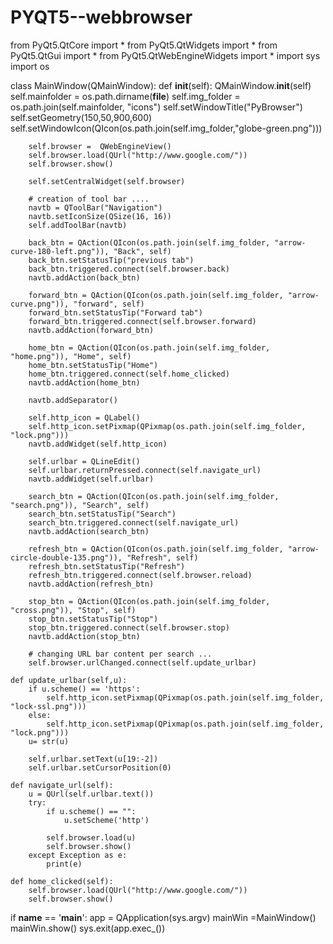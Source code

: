 # PYQT5--webbrowser

from PyQt5.QtCore import *
from PyQt5.QtWidgets import *
from PyQt5.QtGui import *
from PyQt5.QtWebEngineWidgets import *
import sys
import os

class MainWindow(QMainWindow):
    def __init__(self):
        QMainWindow.__init__(self)
        self.mainfolder = os.path.dirname(__file__)
        self.img_folder = os.path.join(self.mainfolder, "icons")
        self.setWindowTitle("PyBrowser")
        self.setGeometry(150,50,900,600)
        self.setWindowIcon(QIcon(os.path.join(self.img_folder,"globe-green.png")))

        self.browser =  QWebEngineView()
        self.browser.load(QUrl("http://www.google.com/"))
        self.browser.show()

        self.setCentralWidget(self.browser)

        # creation of tool bar ....
        navtb = QToolBar("Navigation")
        navtb.setIconSize(QSize(16, 16))
        self.addToolBar(navtb)

        back_btn = QAction(QIcon(os.path.join(self.img_folder, "arrow-curve-180-left.png")), "Back", self)
        back_btn.setStatusTip("previous tab")
        back_btn.triggered.connect(self.browser.back)
        navtb.addAction(back_btn)

        forward_btn = QAction(QIcon(os.path.join(self.img_folder, "arrow-curve.png")), "forward", self)
        forward_btn.setStatusTip("Forward tab")
        forward_btn.triggered.connect(self.browser.forward)
        navtb.addAction(forward_btn)

        home_btn = QAction(QIcon(os.path.join(self.img_folder, "home.png")), "Home", self)
        home_btn.setStatusTip("Home")
        home_btn.triggered.connect(self.home_clicked)
        navtb.addAction(home_btn)

        navtb.addSeparator()

        self.http_icon = QLabel()
        self.http_icon.setPixmap(QPixmap(os.path.join(self.img_folder, "lock.png")))
        navtb.addWidget(self.http_icon)

        self.urlbar = QLineEdit()
        self.urlbar.returnPressed.connect(self.navigate_url)
        navtb.addWidget(self.urlbar)

        search_btn = QAction(QIcon(os.path.join(self.img_folder, "search.png")), "Search", self)
        search_btn.setStatusTip("Search")
        search_btn.triggered.connect(self.navigate_url)
        navtb.addAction(search_btn)

        refresh_btn = QAction(QIcon(os.path.join(self.img_folder, "arrow-circle-double-135.png")), "Refresh", self)
        refresh_btn.setStatusTip("Refresh")
        refresh_btn.triggered.connect(self.browser.reload)
        navtb.addAction(refresh_btn)

        stop_btn = QAction(QIcon(os.path.join(self.img_folder, "cross.png")), "Stop", self)
        stop_btn.setStatusTip("Stop")
        stop_btn.triggered.connect(self.browser.stop)
        navtb.addAction(stop_btn)

        # changing URL bar content per search ...
        self.browser.urlChanged.connect(self.update_urlbar)

    def update_urlbar(self,u):
        if u.scheme() == 'https':
            self.http_icon.setPixmap(QPixmap(os.path.join(self.img_folder, "lock-ssl.png")))
        else:
            self.http_icon.setPixmap(QPixmap(os.path.join(self.img_folder, "lock.png")))
        u= str(u)

        self.urlbar.setText(u[19:-2])
        self.urlbar.setCursorPosition(0)

    def navigate_url(self):
        u = QUrl(self.urlbar.text())
        try:
            if u.scheme() == "":
                u.setScheme('http')

            self.browser.load(u)
            self.browser.show()
        except Exception as e:
            print(e)

    def home_clicked(self):
        self.browser.load(QUrl("http://www.google.com/"))
        self.browser.show()

if __name__ == '__main__':
    app = QApplication(sys.argv)
    mainWin =MainWindow()
    mainWin.show()
    sys.exit(app.exec_())
